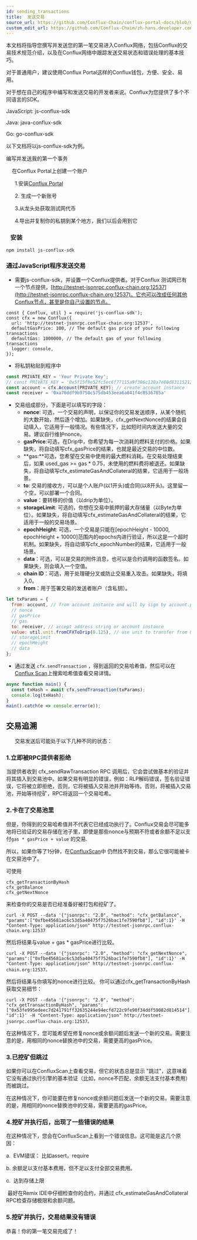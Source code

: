 ```yaml
---
id: sending_transactions
title:  发送交易
source_url: https://github.com/Conflux-Chain/conflux-portal-docs/blob/master/docs/en/portal/Main_Concepts/Sending_Transactions.md
custom_edit_url: https://github.com/Conflux-Chain/zh-hans.developer.conflux-chain.org/edit/master/docs/conflux-portal/Main_Concepts/Sending_Transactions.md
---
```

本文档将指导您撰写并发送您的第一笔交易进入Conflux网络，包括Conflux的交易技术规范介绍，以及在Conflux网络中跟踪发送交易状态和错误处理的基本技巧。

对于普通用户，建议使用Conflux Portal这样的Conflux钱包，方便、安全、易用。

对于想在自己的程序中编写和发送交易的开发者来说。Conflux为您提供了多个不同语言的SDK。

JavaScript: js-conflux-sdk

Java: java-conflux-sdk

Go: go-conflux-sdk

以下文档将以js-conflux-sdk为例。

编写并发送我的第一个事务

    在Conflux Portal上创建一个账户

      1.安装[Conflux Portal](https://github.com/Conflux-Chain/conflux-portal)

      2. 生成一个新账号

      3.从龙头处获取测试网代币

      4.导出并复制你的私钥到某个地方，我们以后会用到它

###    安装

`npm install js-conflux-sdk`

### 通过JavaScript程序发送交易

* 需要js-conflux-sdk，并设置一个Conflux提供者。对于Conflux 测试网已有一个节点提供，[http://testnet-jsonrpc.conflux-chain.org:12537](http://testnet-jsonrpc.conflux-chain.org:12537)。它也可以改成任何其他Conflux节点，甚至是你自己设置的节点。
```
const { Conflux, util } = require('js-conflux-sdk');
const cfx = new Conflux({
  url: 'http://testnet-jsonrpc.conflux-chain.org:12537',
  defaultGasPrice: 100, // The default gas price of your following transactions
  defaultGas: 1000000, // The default gas of your following transactions
  logger: console,
});
```
* 将私钥粘贴到程序中
```javascript
const PRIVATE_KEY = 'Your Private Key';
// const PRIVATE_KEY = '0x5f15f9e52fc5ec6f77115a9f306c120a7e80d83115212d33a843bb6b7989c261';
const account = cfx.Account(PRIVATE_KEY); // create account instance
const receiver = '0xa70ddf9b9750c575db453eea6a041f4c8536785a'
```
* 交易组成部分，下面是可以填写的字段：
  * **nonce**: 可选，一个交易的声明，以保证你的交易发送顺序，从某个随机的大数开始，然后逐个增加。如果缺失，cfx_getNextNonce的结果会自动填入，它适用于一般情况。有些情况下，比如短时间内发送大量的交易。建议自行维护nonce。
  * **gasPrice**:可选，在Drip中，你希望为每一次消耗的燃料支付的价格。如果缺失，将自动填写cfx_gasPrice的结果，也就是最近交易的中位数。
  * **gas:**可选，您希望在交易中使用的最大燃料消耗。在交易处理结束后，如果 used_gas >= gas * 0.75，未使用的燃料费将被退还。如果缺失，将自动填写cfx_estimateGasAndCollateral的结果，它适用于一般场景。
  * **to**: 交易的接收方，可以是个人账户(以1开头)或合同(以8开头)。这里留一个空，可以部署一个合同。
  * **value**：要转移的价值（以drip为单位）。
  *  **storageLimit**: 可选的，你想在交易中抵押的最大存储量（以Byte为单位）。如果缺失，将自动填写cfx_estimateGasAndCollateral的结果，它适用于一般的交易场景。
  * **epochHeight**: 可选，一个交易是只能在[epochHeight - 10000, epochHeight + 10000]范围内的epochs内进行验证，所以这是一个超时机制。如果缺失，将自动填写cfx_epochNumber的结果，它适用于一般场景。
  * **data**：可选，可以是交易的附件消息，也可以是合约调用的函数签名。如果缺失，则会填入一个空值。
  *  **chain ID**：可选，用于处理硬分叉或防止交易重入攻击。如果缺失，将填入0。
  *  **from**：用于签署交易的发送者账户（含私钥）。
```javascript
let txParams = {
  from: account, // from account instance and will by sign by account.privateKey
  // nonce 
  // gasPrice
  // gas
  to: receiver, // accept address string or account instance
  value: util.unit.fromCFXToDrip(0.125), // use unit to transfer from 0.125 CFX to Drip
  // storageLimit
  // epochHeight
  // data
};
```
*  通过发送 `cfx.sendTransaction` ，得到返回的交易哈希值，然后可以在[Conflux Scan](http://confluxscan.io/)上搜索哈希值查看交易详情。
```javascript
async function main() {
  const txHash = await cfx.sendTransaction(txParams);
  console.log(txHash);
}
main().catch(e => console.error(e));
```
 
## 交易追溯

      交易发送后可能处于以下几种不同的状态：

### 1.立即被RPC提供者拒绝

当提供者收到 cfx_sendRawTransaction RPC 调用后，它会尝试做基本的验证并将其插入到交易池中。如果交易有明显的错误，例如：RLP解码错误，签名验证错误，它将被立即拒绝，否则，它将被插入交易池并开始等待。否则，将被插入交易池，开始等待挖矿，RPC将返回一个交易哈希。

### 2.卡在了交易池里

但是，你得到的交易哈希值并不代表它已经成功执行了。Conflux交易会尽可能多地将已验证的交易存储在池子里，即使是那些nonce与预期不符或者余额不足以支付`gas * gasPrice + value` 的交易.

所以，如果你等了1分钟，在[ConfluxScan](http://confluxscan.io/)中 仍然找不到交易，那么它很可能被卡在交易池中了。

可使用

```plain
cfx_getTransactionByHash
cfx_getBalance
cfx_getNextNonce
```
来检查你的交易是否已经准备好被打包和挖矿了。
```plain
curl -X POST --data '{"jsonrpc": "2.0", "method": "cfx_getBalance", "params":["0xfbe45681ac6c53d5a40475f7526bac1fe7590fb8"], "id":1}' -H "Content-Type: application/json" http://testnet-jsonrpc.conflux-chain.org:12537
```
然后将结果与value + gas * gasPrice进行比较。
```plain
curl -X POST --data '{"jsonrpc": "2.0", "method": "cfx_getNextNonce", "params":["0xfbe45681ac6c53d5a40475f7526bac1fe7590fb8"], "id":1}' -H "Content-Type: application/json" http://testnet-jsonrpc.conflux-chain.org:12537。
```
然后将结果与你填写的nonce进行比较。
你可以通过cfx_getTransactionByHash获取交易细节：

```plain
curl -X POST --data '{"jsonrpc": "2.0", "method": "cfx_getTransactionByHash", "params":["0x53fe995edeec7d241791ff32635244e94ecfd722c9fe90f34ddf59082d814514"], "id":1}' -H "Content-Type: application/json" http://testnet-jsonrpc.conflux-chain.org:12537。
```
在这种情况下，您可能希望在修复nonce或余额问题后发送一个新的交易。需要注意的是，用相同的nonce替换池中的交易，需要更高的gasPrice。
### 3.已挖矿但跳过

如果你可以在ConfluxScan上查看交易，但它的状态总是显示 "跳过"，这意味着它没有通过执行引擎的基本验证（比如，nonce不匹配，余额无法支付基本费用）而被跳过。

在这种情况下，你可能要在修复nonce或余额问题后发送一个新的交易。需要注意的是，用相同的nonce替换池中的交易，需要更高的gasPrice。

### 4.挖矿并执行后，出现了一些错误的结果

在这种情况下，您会在ConfluxScan上看到一个错误信息。这可能是这几个原因：

a.  EVM错误： 比如assert，require

b. 余额足以支付基本费用，但不足以支付全部交易费用。

c.  达到存储上限  

 最好在Remix IDE中仔细检查你的合约，并通过 cfx_estimateGasAndCollateral RPC检查存储极限和余额问题。

### 5.挖矿并执行，交易结果没有错误

恭喜！你的第一笔交易完成了！

